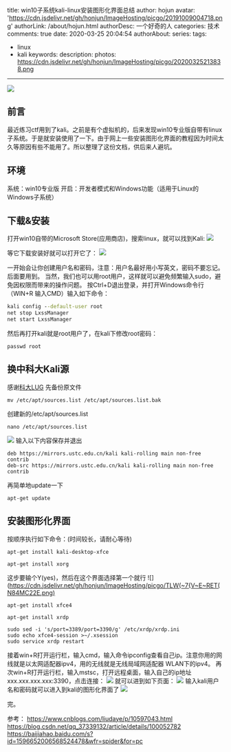 title: win10子系统kali-linux安装图形化界面总结
author: hojun
avatar: 'https://cdn.jsdelivr.net/gh/honjun/ImageHosting/picgo/20191009004718.png'
authorLink: /about/hojun.html
authorDesc: 一个好奇的人
categories: 技术
comments: true
date: 2020-03-25 20:04:54
authorAbout:
series:
tags:
 - linux
 - kali
keywords:
description:
photos: https://cdn.jsdelivr.net/gh/honjun/ImageHosting/picgo/20200325213838.png
---

![](https://cdn.jsdelivr.net/gh/honjun/ImageHosting/picgo/20200325213838.png)
## 前言
最近练习ctf用到了kali。之前是有个虚拟机的，后来发现win10专业版自带有linux子系统。于是就安装使用了一下。由于网上一些安装图形化界面的教程因为时间太久等原因有些不能用了。所以整理了这份文档，供后来人避坑。

## 环境

系统：win10专业版
开启：开发者模式和Windows功能（适用于Linux的Windows子系统）

## 下载&安装
打开win10自带的Microsoft Store(应用商店)，搜索linux，就可以找到Kali:
![](https://cdn.jsdelivr.net/gh/honjun/ImageHosting/picgo/20200325065919.png)

等它下载安装好就可以打开它了：
![](https://cdn.jsdelivr.net/gh/honjun/ImageHosting/picgo/20200325065952.png)

一开始会让你创建用户名和密码，注意：用户名最好用小写英文，密码不要忘记。后面要用到。
当然，我们也可以用root用户，这样就可以避免频繁输入sudo，避免因权限而带来的操作问题。
按Ctrl+D退出登录，并打开Windows命令行（WIN+R 输入CMD）输入如下命令：
```cmd
kali config --default-user root
net stop LxssManager
net start LxssManager
```
然后再打开kali就是root用户了，在kali下修改root密码：
```shell
passwd root
```

## 换中科大Kali源

感谢[科大LUG](https://lug.ustc.edu.cn/wiki/start)
先备份原文件
```shell
mv /etc/apt/sources.list /etc/apt/sources.list.bak
```
创建新的/etc/apt/sources.list
```shell
nano /etc/apt/sources.list 
```
![](https://cdn.jsdelivr.net/gh/honjun/ImageHosting/picgo/20200325223226.png)
输入以下内容保存并退出
```shell
deb https://mirrors.ustc.edu.cn/kali kali-rolling main non-free contrib
deb-src https://mirrors.ustc.edu.cn/kali kali-rolling main non-free contrib
```
再简单地update一下
```shell
apt-get update 
```

## 安装图形化界面
按顺序执行如下命令：(时间较长，请耐心等待)
```shell
apt-get install kali-desktop-xfce
```
```shell
apt-get install xorg
```
这步要输个Y(yes)，然后在这个界面选择第一个就行
![](https://cdn.jsdelivr.net/gh/honjun/ImageHosting/picgo/TLW(~7{V~E~RET(N84MC22E.png)
```shell
apt-get install xfce4
```
```shell
apt-get install xrdp
```
```shell
sudo sed -i 's/port=3389/port=3390/g' /etc/xrdp/xrdp.ini
sudo echo xfce4-session >~/.xsession
sudo service xrdp restart
```
接着win+R打开运行栏，输入cmd，输入命令ipconfig查看自己ip。注意你用的网线就是以太网适配器ipv4，用的无线就是无线局域网适配器 WLAN下的ipv4。
再次win+R打开运行栏，输入mstsc，打开远程桌面，输入自己的ip地址xxx.xxx.xxx.xxx:3390，点击连接：
![](https://cdn.jsdelivr.net/gh/honjun/ImageHosting/picgo/20200325225052.png)
就可以进到如下页面：
![](https://cdn.jsdelivr.net/gh/honjun/ImageHosting/picgo/20200325120857.png)
输入kali用户名和密码就可以进入到kali的图形化界面了
![](https://cdn.jsdelivr.net/gh/honjun/ImageHosting/picgo/20200325225311.png)

完。

参考：
https://www.cnblogs.com/liudaye/p/10597043.html
https://blog.csdn.net/qq_37339132/article/details/100052782
https://baijiahao.baidu.com/s?id=1596652006568524478&wfr=spider&for=pc
